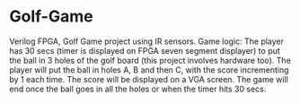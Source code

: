 # Golf-Game
Verilog FPGA, Golf Game project using IR sensors.
Game logic:
The player has 30 secs (timer is displayed on FPGA seven segment displayer) to put the ball in 3 holes of the golf board (this project involves hardware too). The player will put the ball in holes A, B and then C, with the score incrementing by 1 each time. The score will be displayed on a VGA screen. The game will end once the ball goes in all the holes or when the timer hits 30 secs.
